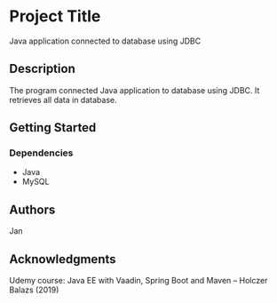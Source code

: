 # Project Title

Java application connected to database using JDBC

## Description

The program connected Java application to database using JDBC.
It retrieves all data in database.

## Getting Started

### Dependencies

* Java
* MySQL

## Authors

Jan

## Acknowledgments

Udemy course: Java EE with Vaadin, Spring Boot and Maven – Holczer Balazs (2019)
